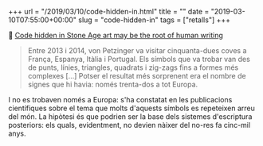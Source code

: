 +++
url = "/2019/03/10/code-hidden-in.html"
title = ""
date = "2019-03-10T07:55:00+00:00"
slug = "code-hidden-in"
tags = ["retalls"]
+++

📎 [Code hidden in Stone Age art may be the root of human writing](https://www.newscientist.com/article/mg23230990-700-in-search-of-the-very-first-coded-symbols/)

> Entre 2013 i 2014, von Petzinger va visitar cinquanta-dues coves a França, Espanya, Itàlia i Portugal. Els símbols que va trobar van des de punts, línies, triangles, quadrats i zig-zags fins a formes més complexes […] Potser el resultat més sorprenent era el nombre de signes que hi havia: només trenta-dos a tot Europa.

I no es trobaven només a Europa: s'ha constatat en les publicacions científiques sobre el tema que molts d'aquests símbols es repeteixen arreu del món. La hipòtesi és que podrien ser la base dels sistemes d'escriptura posteriors: els quals, evidentment, no devien nàixer del no-res fa cinc-mil anys.


